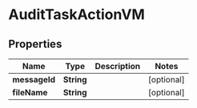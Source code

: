 

# AuditTaskActionVM


## Properties

| Name | Type | Description | Notes |
|------------ | ------------- | ------------- | -------------|
|**messageId** | **String** |  |  [optional] |
|**fileName** | **String** |  |  [optional] |




